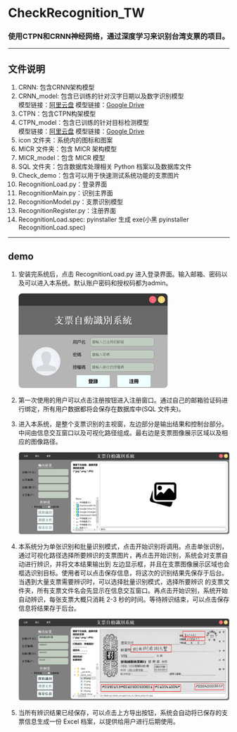 # CheckRecognition_TW
### 使用CTPN和CRNN神经网络，通过深度学习来识别台湾支票的项目。
------ 
## 文件说明  
1. CRNN: 包含CRNN架构模型  
2. CRNN_model: 包含已训练的针对汉字日期以及数字识别模型  
   模型链接：[阿里云盘](https://www.aliyundrive.com/s/YySToVjVPoe) 
   模型链接：[Google Drive](https://drive.google.com/drive/folders/1CFXPSx7HKxrQfYx4MEQR4wN4NhnJPp78?usp=sharing)  
3. CTPN：包含CTPN构架模型
4. CTPN_model：包含已训练的针对目标检测模型  
   模型链接：[阿里云盘](https://www.aliyundrive.com/s/Nby8cpdgadz)
   模型链接：[Google Drive](https://drive.google.com/drive/folders/1WtgV501g2j6PjNdsa37zTPJz-LHUk7_q?usp=sharing)
5. icon 文件夹：系统内的图标和图案  
6. MICR 文件夹：包含 MICR 架构模型  
7. MICR_model：包含 MICR 模型  
8. SQL 文件夹：包含数据库处理相关 Python 档案以及数据库文件  
9. Check_demo：包含可以用于快速测试系统功能的支票图片  
10. RecognitionLoad.py：登录界面  
11. RecognitionMain.py：识别主界面  
12. RecognitionModel.py：支票识别模型  
13. RecognitionRegister.py：注册界面  
14. RecognitionLoad.spec: pyinstaller 生成 exe(小黑 pyinstaller RecognitionLoad.spec) 
------ 
## demo
1. 安装完系统后，点击 RecognitionLoad.py 进入登录界面。输入邮箱、密码以及可以进入本系统。默认账户密码和授权码都为admin。
  
   ![alt 文字](https://github.com/Boomm-shakalaka/CheckRecognition_TW/blob/master/demo_pic/load.png)  
   
2. 第一次使用的用户可以点击注册按钮进入注册窗口。通过自己的邮箱验证码进行绑定，所有用户数据都将会保存在数据库中(SQL 文件夹)。  
3. 进入本系统，是整个支票识别的主视窗，左边部分是输出结果和控制台部分。中间由信息交互窗口以及可视化路径组成。最右边是支票图像展示区域以及相应的图像路径。 
  
   ![alt 文字](https://github.com/Boomm-shakalaka/CheckRecognition_TW/blob/master/demo_pic/main.png)
   
4. 本系统分为单张识别和批量识别模式，点击开始识别将调用。点击单张识别，通过可视化路径选择所要辨识的支票图片，再点击开始识别，系统会对支票自动进行辨识，并将文本结果输出到    左边显示框，并且在支票图像展示区域也会框选识别目标。使用者可以点击保存信息，将这次的识别结果先保存于后台。当遇到大量支票需要辨识时，可以选择批量识别模式，选择所要辨识    的支票文件夹，所有支票文件名会先显示在信息交互窗口。再点击开始识别，系统开始自动辨识，每张支票大概只消耗 2-3 秒的时间。等待辨识结束，可以点击保存信息将结果存于后台。  
   
   ![alt 文字](https://github.com/Boomm-shakalaka/CheckRecognition_TW/blob/master/demo_pic/recog.png)
   
5. 当所有辨识结果已经保存，可以点击上方导出按钮，系统会自动将已保存的支票信息生成一份 Excel 档案，以提供给用户进行后期使用。
